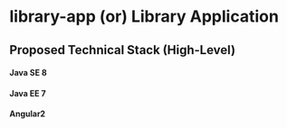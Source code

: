 # library-app (or) Library Application

## Proposed Technical Stack (High-Level)

#### Java SE 8
#### Java EE 7
#### Angular2
